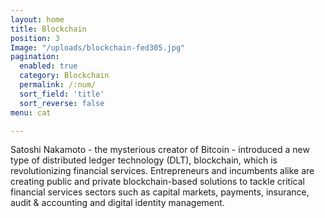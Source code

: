 ```yaml
---
layout: home
title: Blockchain
position: 3
Image: "/uploads/blockchain-fed305.jpg"
pagination: 
  enabled: true
  category: Blockchain
  permalink: /:num/
  sort_field: 'title'
  sort_reverse: false
menu: cat

---
```


Satoshi Nakamoto - the mysterious creator of Bitcoin - introduced a new type of distributed ledger technology (DLT), blockchain, which is revolutionizing financial services. Entrepreneurs and incumbents alike are creating public and private blockchain-based solutions to tackle critical financial services sectors such as capital markets, payments, insurance, audit & accounting and digital identity management.